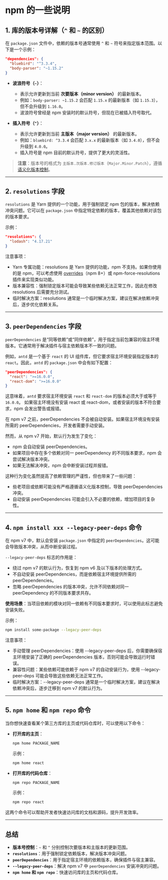 # npm 的一些说明

## 1. 库的版本号详解（`^` 和 `~` 的区别）

在 `package.json` 文件中，依赖的版本号通常使用 `^` 和 `~` 符号来指定版本范围。以下是一个示例：

```json
"dependencies": {
  "bluebird": "^3.3.4",
  "body-parser": "~1.15.2"
}
```

- **波浪符号（`~`）**：
  - 表示允许更新到当前 **次要版本（minor version）** 的最新版本。
  - 例如：`body-parser: ~1.15.2` 会匹配 `1.15.x` 的最新版本（如 `1.15.3`），但不会升级到 `1.16.0`。
  - 波浪符号曾经是 npm 安装时的默认符号，但现在已被插入符号取代。

- **插入符号（`^`）**：
  - 表示允许更新到当前 **主版本（major version）** 的最新版本。
  - 例如：`bluebird: ^3.3.4` 会匹配 `3.x.x` 的最新版本（如 `3.4.0`），但不会升级到 `4.0.0`。
  - 插入符号是 npm 目前的默认符号，提供了更大的灵活性。

> **注意**：版本号的格式为 `主版本.次版本.修订版本`（`Major.Minor.Patch`），遵循[语义化版本控制](https://semver.org/)。

---

## 2. `resolutions` 字段

`resolutions` 是 Yarn 提供的一个功能，用于强制锁定 npm 包的版本，解决依赖冲突问题。它可以在 `package.json` 中指定特定依赖的版本，覆盖其他依赖对该包的版本要求。

示例：
```json
"resolutions": {
  "lodash": "4.17.21"
}
```
注意事项：
- Yarn 专属功能：resolutions 是 Yarn 提供的功能，npm 不支持。如果你使用的是 npm，可以考虑使用 [overrides](./overrides.md)（npm 8+）或 npm-force-resolutions 插件来实现类似功能。
- 版本兼容性：强制锁定版本可能会导致某些依赖无法正常工作，因此在修改 resolutions 后需要充分测试。
- 临时解决方案：resolutions 通常是一个临时解决方案，建议在解决依赖冲突后，逐步优化依赖关系。

---

## 3. `peerDependencies` 字段

`peerDependencies` 是“同等依赖”或“同伴依赖”，用于指定当前包兼容的宿主环境版本。它通常用于解决插件与宿主依赖版本不一致的问题。

例如，`antd` 是一个基于 `react` 的 UI 组件库，但它要求宿主环境安装指定版本的 `react`。因此，`antd` 的 `package.json` 中会有如下配置：

```json
"peerDependencies": {
  "react": ">=16.0.0",
  "react-dom": ">=16.0.0"
}
```

这意味着，`antd` 要求宿主环境安装 `react` 和 `react-dom` 的版本必须大于或等于 `16.0.0`。
如果宿主环境没有安装 react 或 react-dom，或者安装的版本不符合要求，npm 会发出警告或报错。

在 npm v7 之前，peerDependencies 不会被自动安装。如果宿主环境没有安装所需的 peerDependencies，开发者需要手动安装。

然而，从 npm v7 开始，默认行为发生了变化：
- npm 会自动安装 peerDependencies。
- 如果项目中存在多个依赖对同一 peerDependency 的不同版本要求，npm 会尝试解决版本冲突。
- 如果无法解决冲突，npm 会中断安装过程并报错。

这种行为变化虽然提高了依赖管理的严谨性，但也带来了一些问题：
- 些老项目或依赖可能没有严格遵循语义化版本控制，导致 peerDependencies 冲突。
- 自动安装 peerDependencies 可能会引入不必要的依赖，增加项目的复杂性。

---

## 4. `npm install xxx --legacy-peer-deps` 命令

在 npm v7 中，默认会安装 `package.json` 中指定的 `peerDependencies`。这可能会导致版本冲突，从而中断安装过程。

`--legacy-peer-deps` 标志的作用是：
- 绕过 npm v7 的默认行为，恢复到 npm v6 及以下版本的处理方式。
- 不自动安装 peerDependencies，而是依赖宿主环境提供所需的 peerDependencies。
- 忽略 peerDependencies 的版本冲突，允许不同依赖对同一 peerDependency 的不同版本要求共存。

**使用场景**：当项目依赖的模块对同一依赖有不同版本要求时，可以使用此标志避免安装失败。

示例：
```bash
npm install some-package --legacy-peer-deps
```

注意事项：
- 手动管理 peerDependencies：使用 --legacy-peer-deps 后，你需要确保宿主环境安装了正确的 peerDependencies 版本，否则可能会导致运行时错误。
- 兼容性问题：某些依赖可能依赖于 npm v7 的自动安装行为，使用 --legacy-peer-deps 可能会导致这些依赖无法正常工作。
- 临时解决方案：--legacy-peer-deps 通常是一个临时解决方案，建议在解决依赖冲突后，逐步迁移到 npm v7 的默认行为。

---

## 5. `npm home` 和 `npm repo` 命令

当你想快速查看某个第三方库的主页或代码仓库时，可以使用以下命令：

- **打开库的主页**：
  ```bash
  npm home PACKAGE_NAME
  ```
  示例：
  ```bash
  npm home react
  ```

- **打开库的代码仓库**：
  ```bash
  npm repo PACKAGE_NAME
  ```
  示例：
  ```bash
  npm repo react
  ```

这两个命令可以帮助开发者快速访问库的文档和源码，提升开发效率。

---

## 总结

- **版本号控制**：`~` 和 `^` 分别控制次要版本和主版本的更新范围。
- **`resolutions`**：用于强制锁定依赖版本，解决版本冲突问题。
- **`peerDependencies`**：用于指定宿主环境的依赖版本，确保插件与宿主兼容。
- **`--legacy-peer-deps`**：解决 npm v7 中 `peerDependencies` 安装冲突的问题。
- **`npm home` 和 `npm repo`**：快速访问库的主页和代码仓库。

